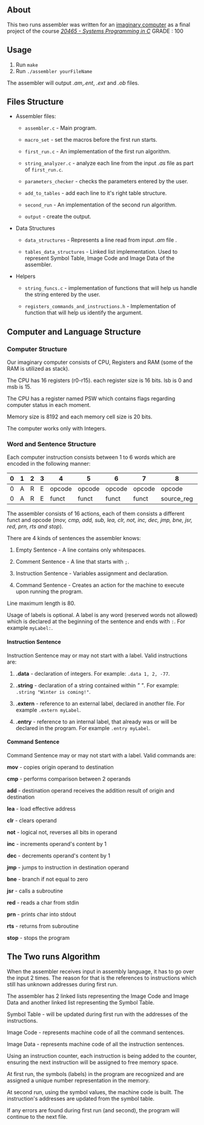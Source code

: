 
## About

This two runs assembler was written for an [imaginary computer](#computer-and-language-structure) as a final project of the course *[20465 - Systems Programming in C](https://openu.ac.il/courses/20465.htm)* 
GRADE : 100

## Usage

1. Run `make`
2. Run `./assembler yourFileName`

The assembler will output *.am*,*.ent*, *.ext* and *.ob* files. 

## Files Structure

- Assembler files:

    - `assembler.c` - Main program.
    
    - `macro_set` - set the macros before the first run starts.

    - `first_run.c` - An implementation of the first run algorithm.

    - `string_analyzer.c` - analyze each line from the input *.as* file as part of `first_run.c`.

    - `parameters_checker` - checks the parameters entered by the user.
    
    - `add_to_tables` - add each line to it's right table structure.
    
    - `second_run` - An implementation of the second run algorithm.
    
    - `output` - create the output.
   

- Data Structures

    - `data_structures` - Represents a line read from input *.am* file .

    - `tables_data_structures` - Linked list implementation. Used to represent Symbol Table, Image Code and Image Data of the assembler.

- Helpers 

    - `string_funcs.c` - implementation of functions that will help us handle the string entered by the user.

    - `registers_commands_and_instructions.h` - Implementation of function that will help us identify the argument.

## Computer and Language Structure

### Computer Structure
Our imaginary computer consists of CPU, Registers and RAM (some of the RAM is utilized as stack).

The CPU has 16 registers (r0-r15). each register size is 16 bits. lsb is 0 and msb is 15.

The CPU has a register named PSW which contains flags regarding computer status in each moment.

Memory size is 8192 and each memory cell size is 20 bits.

The computer works only with Integers.

### Word and Sentence Structure

Each computer instruction consists between 1 to 6 words which are encoded in the following manner:

| 0 | 1 | 2 | 3 | 4 | 5 | 6 | 7 | 8 | 9 | 10 | 11 | 12 | 13 | 14 | 15 | 16 | 17 | 18 | 19 |
|---|---|---|---|---|---|---|---|---|---|---|---|---|---|---|---|---|---|---|---|
| 0 | A | R | E | opcode | opcode | opcode | opcode | opcode | opcode | opcode | opcode |  opcode | opcode | opcode | opcode | opcode | opcode | opcode | opcode |
| 0 | A | R | E | funct | funct | funct | funct | source_reg | source_reg | source_reg | source_reg | source_address | source_address | dest_reg | dest_reg | dest_reg | dest_reg | dest_address | dest_address |

The assembler consists of 16 actions, each of them consists a different funct and opcode (*mov, cmp, add, sub, lea, clr, not, inc, dec, jmp, bne, jsr, red, prn, rts and stop*).

There are 4 kinds of sentences the assembler knows:

1. Empty Sentence - A line contains only whitespaces.

2. Comment Sentence - A line that starts with `;`.

3. Instruction Sentence - Variables assignment and declaration.

4. Command Sentence - Creates an action for the machine to execute upon running the program.

Line maximum length is 80. 

Usage of labels is optional. A label is any word (reserved words not allowed) which is declared at the beginning of the sentence and ends with `:`. For example `myLabel:`.

#### Instruction Sentence

Instruction Sentence may or may not start with a label. Valid instructions are: 

1. **.data** - declaration of integers. For example: `.data 1, 2, -77`.

2. **.string** - declaration of a string contained within *" "*. For example: `.string "Winter is coming!"`.

3. **.extern** - reference to an external label, declared in another file. For example `.extern myLabel`.

4. **.entry** - reference to an internal label, that already was or will be declared in the program. For example `.entry myLabel`.

#### Command Sentence

Command Sentence may or may not start with a label. Valid commands are: 

**mov** - copies origin operand to destination

**cmp** - performs comparison between 2 operands

**add** - destination operand receives the addition result of origin and destination

**lea** - load effective address

**clr** - clears operand

**not** - logical not, reverses all bits in operand

**inc** - increments operand's content by 1

**dec** - decrements operand's content by 1

**jmp** - jumps to instruction in destination operand

**bne** - branch if not equal to zero

**jsr** - calls a subroutine

**red** - reads a char from stdin

**prn** - prints char into stdout

**rts** - returns from subroutine

**stop** - stops the program

## The Two runs Algorithm

When the assembler receives input in assembly language, it has to go over the input 2 times. The reason for that is the references to instructions which still has unknown addresses during first run.

The assembler has 2 linked lists representing the Image Code and Image Data and another linked list representing the Symbol Table.

Symbol Table - will be updated during first run with the addresses of the instructions.

Image Code - represents machine code of all the command sentences.

Image Data - represents machine code of all the instruction sentences.

Using an instruction counter, each instruction is being added to the counter, ensuring the next instruction will be assigned to free memory space.
  
At first run, the symbols (labels) in the program are recognized and are assigned a unique number representation in the memory.

At second run, using the symbol values, the machine code is built. The instruction's addresses are updated from the symbol table.

If any errors are found during first run (and second), the program will continue to the next file.
